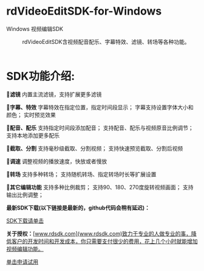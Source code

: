 # rdVideoEditSDK-for-Windows
Windows 视频编辑SDK

　　　rdVideoEditSDK含视频配音配乐、字幕特效、滤镜、转场等各种功能。
　　　
# SDK功能介绍: #


<b>滤镜</b> 内置主流滤镜，支持扩展更多滤镜

<b>字幕、特效</b> 字幕特效在指定位置，指定时间段显示； 字幕支持设置字体大小和颜色； 实时预览效果

<b>配音、配乐</b> 支持指定时间段添加配音； 支持配音、配乐与视频原音比例调节； 支持本地添加更多配乐

<b>截取、分割</b> 支持毫秒级截取、分割视频； 支持快速预览截取、分割后视频

<b>调速</b> 调整视频的播放速度，快放或者慢放

<b>转场</b> 支持多种转场； 支持随机转场、指定转场时长等扩展设置

<b>其它编辑功能</b> 支持多种比例裁剪； 支持90、180、270度旋转视频画面；  支持输出比例调整； 


**最新SDK下载(以下链接是最新的，github代码会稍有延迟)：**

[SDK下载请单击](https://codeload.github.com/rdsdk/rdVideoEditSDK-for-Windows/zip/master)

**关于授权：**[www.rdsdk.com](www.rdsdk.com)致力于专业的人做专业的事，降低客户的开发时间和开发成本，你只需要支付很少的费用，花上几个小时就能增加视频编辑功能。

[单击申请试用](http://www.rdsdk.com/home/business/registers)

